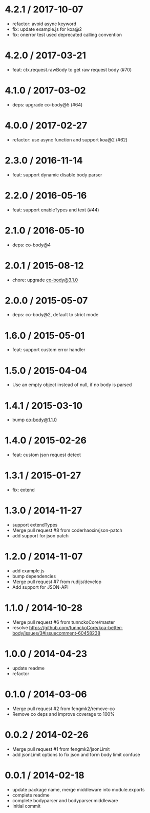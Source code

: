 
4.2.1 / 2017-10-07
==================

  * refactor: avoid async keyword
  * fix: update example.js for koa@2
  * fix: onerror test used deprecated calling convention

4.2.0 / 2017-03-21
==================

  * feat: ctx.request.rawBody to get raw request body (#70)

4.1.0 / 2017-03-02
==================

  * deps: upgrade co-body@5 (#64)

4.0.0 / 2017-02-27
==================

  * refactor: use async function and support koa@2 (#62)

2.3.0 / 2016-11-14
==================

  * feat: support dynamic disable body parser

2.2.0 / 2016-05-16
==================

  * feat: support enableTypes and text (#44)

2.1.0 / 2016-05-10
==================

  * deps: co-body@4

2.0.1 / 2015-08-12
==================

  * chore: upgrade co-body@3.1.0

2.0.0 / 2015-05-07
==================

  * deps: co-body@2, default to strict mode

1.6.0 / 2015-05-01
==================

  * feat: support custom error handler

1.5.0 / 2015-04-04
==================

  * Use an empty object instead of null, if no body is parsed

1.4.1 / 2015-03-10
==================

  * bump co-body@1.1.0

1.4.0 / 2015-02-26
==================

  * feat: custom json request detect

1.3.1 / 2015-01-27
==================

  * fix: extend

1.3.0 / 2014-11-27
==================

  * support extendTypes
  * Merge pull request #8 from coderhaoxin/json-patch
  * add support for json patch

1.2.0 / 2014-11-07
==================

  * add example.js
  * bump dependencies
  * Merge pull request #7 from rudijs/develop
  * Add support for JSON-API

1.1.0 / 2014-10-28
==================

  * Merge pull request #6 from tunnckoCore/master
  * resolve https://github.com/tunnckoCore/koa-better-body/issues/3#issuecomment-60458238

1.0.0 / 2014-04-23
==================

  * update readme
  * refactor

0.1.0 / 2014-03-06
==================

  * Merge pull request #2 from fengmk2/remove-co
  * Remove co deps and improve coverage to 100%

0.0.2 / 2014-02-26
==================

  * Merge pull request #1 from fengmk2/jsonLimit
  * add jsonLimit options to fix json and form body limit confuse

0.0.1 / 2014-02-18
==================

  * update package name, merge middleware into module.exports
  * complete readme
  * complete bodyparser and bodyparser.middleware
  * Initial commit

